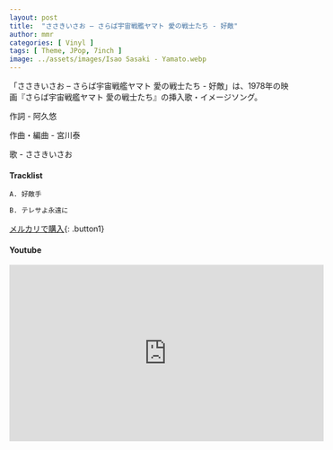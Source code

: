 ```yaml
---
layout: post
title:  "ささきいさお – さらば宇宙戦艦ヤマト 愛の戦士たち - 好敵"
author: mmr
categories: [ Vinyl ]
tags: [ Theme, JPop, 7inch ]
image: ../assets/images/Isao Sasaki - Yamato.webp
---
```


「ささきいさお – さらば宇宙戦艦ヤマト 愛の戦士たち - 好敵」は、1978年の映画『さらば宇宙戦艦ヤマト 愛の戦士たち』の挿入歌・イメージソング。

作詞 - 阿久悠 

作曲・編曲 - 宮川泰 

 歌 - ささきいさお

#### Tracklist
```md
A. 好敵手

B. テレサよ永遠に
```

[メルカリで購入](https://jp.mercari.com/item/m54170309035?afid=6142608987){: .button1}

#### Youtube
<iframe width="560" height="315" src="https://www.youtube.com/embed/kEpoq39ezN8?si=8jBS81DdYfFoXR7V" title="YouTube video player" frameborder="0" allow="accelerometer; autoplay; clipboard-write; encrypted-media; gyroscope; picture-in-picture; web-share" referrerpolicy="strict-origin-when-cross-origin" allowfullscreen></iframe>